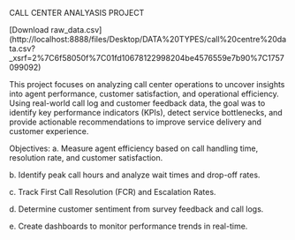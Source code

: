 CALL CENTER ANALYASIS PROJECT

[Download raw_data.csv] (http://localhost:8888/files/Desktop/DATA%20TYPES/call%20centre%20data.csv?_xsrf=2%7C6f58050f%7C01fd10678122998204be4576559e7b90%7C1757099092)

This project focuses on analyzing call center operations to uncover insights into agent performance, customer satisfaction, and operational efficiency. Using real-world call log and customer feedback data, the goal was to identify key performance indicators (KPIs), detect service bottlenecks, and provide actionable recommendations to improve service delivery and customer experience.

Objectives:
a. Measure agent efficiency based on call handling time, resolution rate, and customer satisfaction.

b. Identify peak call hours and analyze wait times and drop-off rates.

c. Track First Call Resolution (FCR) and Escalation Rates.

d. Determine customer sentiment from survey feedback and call logs.

e. Create dashboards to monitor performance trends in real-time.
